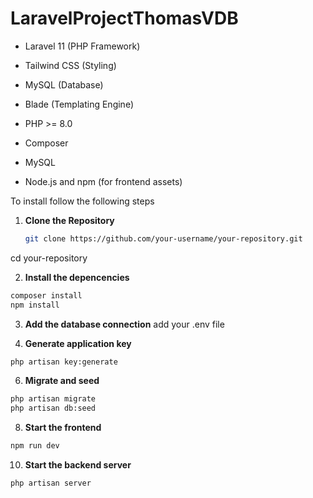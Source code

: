 # LaravelProjectThomasVDB

- Laravel 11 (PHP Framework)
- Tailwind CSS (Styling)
- MySQL (Database)
- Blade (Templating Engine)


- PHP >= 8.0
- Composer
- MySQL
- Node.js and npm (for frontend assets)

To install follow the following steps


1. **Clone the Repository**
   ```bash
   git clone https://github.com/your-username/your-repository.git
 cd your-repository

2. **Install the depencencies**
```bash
composer install
npm install
```


3. **Add the database connection**
add your .env file

4. **Generate application key**
```bash
php artisan key:generate
```

6. **Migrate and seed**
```bash
php artisan migrate
php artisan db:seed
```
8. **Start the frontend**
```bash
npm run dev
```
10. **Start the backend server**
```bash
php artisan server
```
